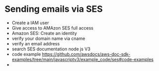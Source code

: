 # Sending emails via SES

- Create a IAM user
- Give access to AMAzon SES full access
- Amazon SES: Create an identity
- verify your domain name via cname
- verify an email address
- search SES documentation node js V3
- code example https://github.com/awsdocs/aws-doc-sdk-examples/tree/main/javascriptv3/example_code/ses#code-examples
-
